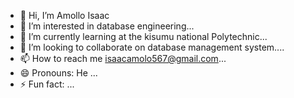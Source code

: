 - 👋 Hi, I’m Amollo Isaac
- 👀 I’m interested in database engineering...
- 🌱 I’m currently learning at the kisumu national Polytechnic...
- 💞️ I’m looking to collaborate on database management system....
- 📫 How to reach me isaacamolo567@gmail.com...
- 😄 Pronouns: He ...
- ⚡ Fun fact: ...

<!---
Amoll-isaac/Amoll-isaac is a ✨ special ✨ repository because its `README.md` (this file) appears on your GitHub profile.
You can click the Preview link to take a look at your changes.
--->
